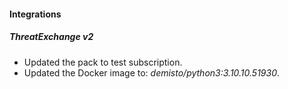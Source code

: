 
#### Integrations
##### ThreatExchange v2
- Updated the pack to test subscription.
- Updated the Docker image to: *demisto/python3:3.10.10.51930*.
